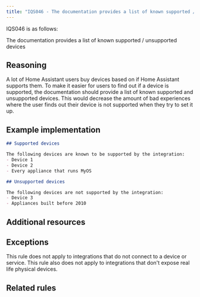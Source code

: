 ```yaml
---
title: "IQS046 - The documentation provides a list of known supported / unsupported devices"
---
```


IQS046 is as follows:

The documentation provides a list of known supported / unsupported devices

## Reasoning

A lot of Home Assistant users buy devices based on if Home Assistant supports them.
To make it easier for users to find out if a device is supported, the documentation should provide a list of known supported and unsupported devices.
This would decrease the amount of bad experiences where the user finds out their device is not supported when they try to set it up.

## Example implementation

```markdown
## Supported devices

The following devices are known to be supported by the integration:
- Device 1
- Device 2
- Every appliance that runs MyOS

## Unsupported devices

The following devices are not supported by the integration:
- Device 3
- Appliances built before 2010
```

## Additional resources


## Exceptions

This rule does not apply to integrations that do not connect to a device or service.
This rule also does not apply to integrations that don't expose real life physical devices.

## Related rules

